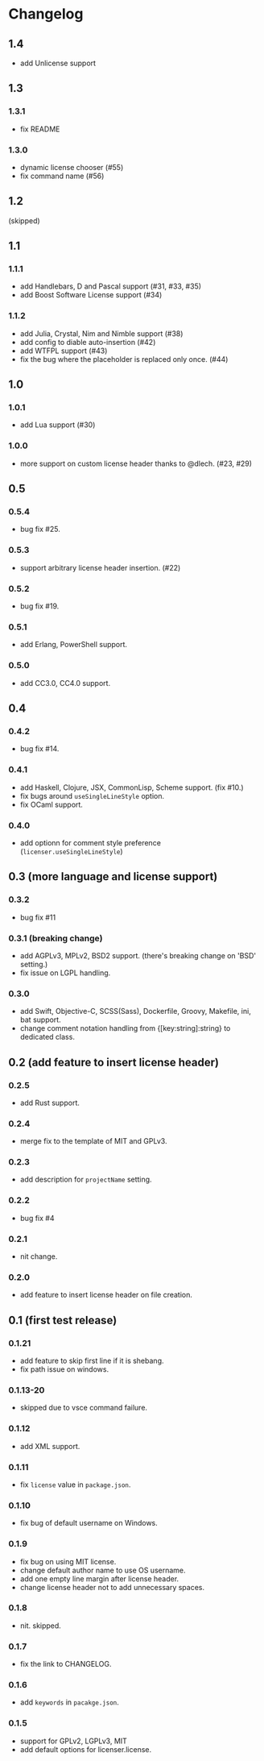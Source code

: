 # Changelog
## 1.4
* add Unlicense support

## 1.3
### 1.3.1
* fix README

### 1.3.0
* dynamic license chooser (#55)
* fix command name (#56)

## 1.2
(skipped)

## 1.1
### 1.1.1
* add Handlebars, D and Pascal support (#31, #33, #35)
* add Boost Software License support (#34)

### 1.1.2
* add Julia, Crystal, Nim and Nimble support (#38)
* add config to diable auto-insertion (#42)
* add WTFPL support (#43)
* fix the bug where the placeholder is replaced only once. (#44)

## 1.0

### 1.0.1
* add Lua support (#30)

### 1.0.0
* more support on custom license header thanks to @dlech. (#23, #29)

## 0.5
### 0.5.4
* bug fix #25.

### 0.5.3
* support arbitrary license header insertion. (#22)

### 0.5.2
* bug fix #19.

### 0.5.1
* add Erlang, PowerShell support.

### 0.5.0
* add CC3.0, CC4.0 support.

## 0.4
### 0.4.2
* bug fix #14.

### 0.4.1
* add Haskell, Clojure, JSX, CommonLisp, Scheme support. (fix #10.)
* fix bugs around `useSingleLineStyle` option.
* fix OCaml support.

### 0.4.0
* add optionn for comment style preference (`licenser.useSingleLineStyle`)

## 0.3 (more language and license support)
### 0.3.2
* bug fix #11

### 0.3.1 (breaking change)
* add AGPLv3, MPLv2, BSD2 support. (there's breaking change on 'BSD' setting.)
* fix issue on LGPL handling.

### 0.3.0
* add Swift, Objective-C, SCSS(Sass), Dockerfile, Groovy, Makefile, ini, bat support.
* change comment notation handling from {[key:string]:string} to dedicated class.

## 0.2 (add feature to insert license header)
### 0.2.5
* add Rust support.

### 0.2.4
* merge fix to the template of MIT and GPLv3.

### 0.2.3
* add description for `projectName` setting.

### 0.2.2
* bug fix #4

### 0.2.1
* nit change.

### 0.2.0
* add feature to insert license header on file creation.

## 0.1 (first test release)
### 0.1.21
* add feature to skip first line if it is shebang.
* fix path issue on windows.

### 0.1.13-20
* skipped due to vsce command failure.

### 0.1.12
* add XML support.

### 0.1.11
* fix `license` value in `package.json`.

### 0.1.10
* fix bug of default username on Windows.

### 0.1.9
* fix bug on using MIT license.
* change default author name to use OS username.
* add one empty line margin after license header.
* change license header not to add unnecessary spaces.

### 0.1.8
* nit. skipped.

### 0.1.7
* fix the link to CHANGELOG.

### 0.1.6
* add `keywords` in `pacakge.json`.

### 0.1.5
* support for GPLv2, LGPLv3, MIT
* add default options for licenser.license.
